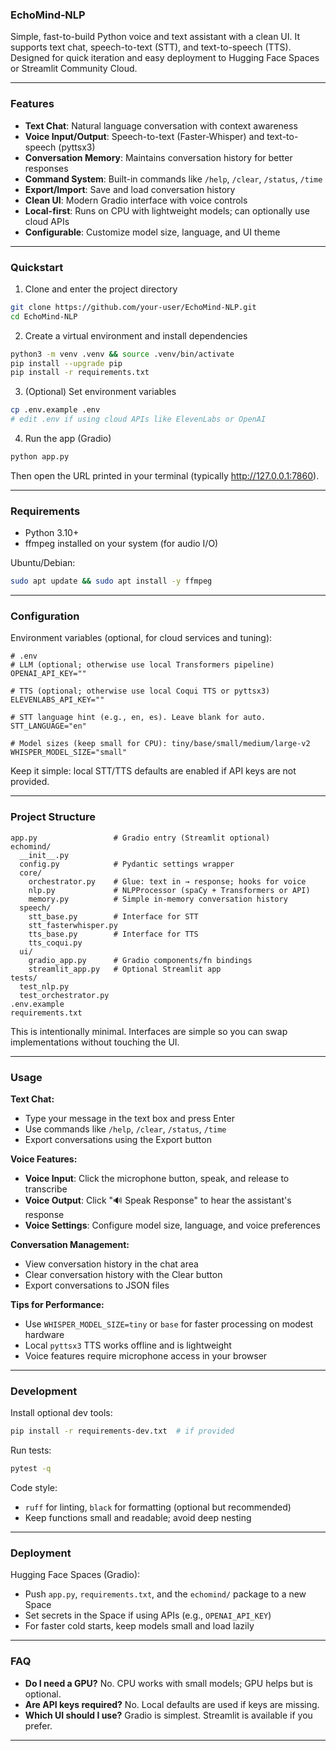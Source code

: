 ### EchoMind‑NLP

Simple, fast-to-build Python voice and text assistant with a clean UI. It supports text chat, speech-to-text (STT), and text-to-speech (TTS). Designed for quick iteration and easy deployment to Hugging Face Spaces or Streamlit Community Cloud.

---

### Features

- **Text Chat**: Natural language conversation with context awareness
- **Voice Input/Output**: Speech-to-text (Faster-Whisper) and text-to-speech (pyttsx3)
- **Conversation Memory**: Maintains conversation history for better responses
- **Command System**: Built-in commands like `/help`, `/clear`, `/status`, `/time`
- **Export/Import**: Save and load conversation history
- **Clean UI**: Modern Gradio interface with voice controls
- **Local-first**: Runs on CPU with lightweight models; can optionally use cloud APIs
- **Configurable**: Customize model size, language, and UI theme

---

### Quickstart

1) Clone and enter the project directory

```bash
git clone https://github.com/your-user/EchoMind-NLP.git
cd EchoMind-NLP
```

2) Create a virtual environment and install dependencies

```bash
python3 -m venv .venv && source .venv/bin/activate
pip install --upgrade pip
pip install -r requirements.txt
```

3) (Optional) Set environment variables

```bash
cp .env.example .env
# edit .env if using cloud APIs like ElevenLabs or OpenAI
```

4) Run the app (Gradio)

```bash
python app.py
```

Then open the URL printed in your terminal (typically http://127.0.0.1:7860).

---

### Requirements

- Python 3.10+
- ffmpeg installed on your system (for audio I/O)

Ubuntu/Debian:

```bash
sudo apt update && sudo apt install -y ffmpeg
```

---

### Configuration

Environment variables (optional, for cloud services and tuning):

```env
# .env
# LLM (optional; otherwise use local Transformers pipeline)
OPENAI_API_KEY=""

# TTS (optional; otherwise use local Coqui TTS or pyttsx3)
ELEVENLABS_API_KEY=""

# STT language hint (e.g., en, es). Leave blank for auto.
STT_LANGUAGE="en"

# Model sizes (keep small for CPU): tiny/base/small/medium/large-v2
WHISPER_MODEL_SIZE="small"
```

Keep it simple: local STT/TTS defaults are enabled if API keys are not provided.

---

### Project Structure

```text
app.py                 # Gradio entry (Streamlit optional)
echomind/
  __init__.py
  config.py            # Pydantic settings wrapper
  core/
    orchestrator.py    # Glue: text in → response; hooks for voice
    nlp.py             # NLPProcessor (spaCy + Transformers or API)
    memory.py          # Simple in-memory conversation history
  speech/
    stt_base.py        # Interface for STT
    stt_fasterwhisper.py
    tts_base.py        # Interface for TTS
    tts_coqui.py
  ui/
    gradio_app.py      # Gradio components/fn bindings
    streamlit_app.py   # Optional Streamlit app
tests/
  test_nlp.py
  test_orchestrator.py
.env.example
requirements.txt
```

This is intentionally minimal. Interfaces are simple so you can swap implementations without touching the UI.

---

### Usage

**Text Chat:**
- Type your message in the text box and press Enter
- Use commands like `/help`, `/clear`, `/status`, `/time`
- Export conversations using the Export button

**Voice Features:**
- **Voice Input**: Click the microphone button, speak, and release to transcribe
- **Voice Output**: Click "🔊 Speak Response" to hear the assistant's response
- **Voice Settings**: Configure model size, language, and voice preferences

**Conversation Management:**
- View conversation history in the chat area
- Clear conversation history with the Clear button
- Export conversations to JSON files

**Tips for Performance:**
- Use `WHISPER_MODEL_SIZE=tiny` or `base` for faster processing on modest hardware
- Local `pyttsx3` TTS works offline and is lightweight
- Voice features require microphone access in your browser

---

### Development

Install optional dev tools:

```bash
pip install -r requirements-dev.txt  # if provided
```

Run tests:

```bash
pytest -q
```

Code style:
- `ruff` for linting, `black` for formatting (optional but recommended)
- Keep functions small and readable; avoid deep nesting

---

### Deployment

Hugging Face Spaces (Gradio):
- Push `app.py`, `requirements.txt`, and the `echomind/` package to a new Space
- Set secrets in the Space if using APIs (e.g., `OPENAI_API_KEY`)
- For faster cold starts, keep models small and load lazily


---



### FAQ

- **Do I need a GPU?** No. CPU works with small models; GPU helps but is optional.
- **Are API keys required?** No. Local defaults are used if keys are missing.
- **Which UI should I use?** Gradio is simplest. Streamlit is available if you prefer.

---



